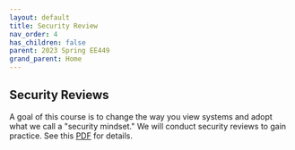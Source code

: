 ```yaml
---
layout: default
title: Security Review
nav_order: 4
has_children: false
parent: 2023 Spring EE449
grand_parent: Home
---
```


## Security Reviews
A goal of this course is to change the way you view systems and adopt what we call a "security mindset." We will conduct security reviews to gain practice. See this [PDF](papers/securityreview.pdf) for details.